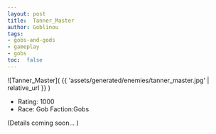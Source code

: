 ```yaml
---
layout: post
title:  Tanner_Master
author: Goblinou
tags:
- gobs-and-gods
- gameplay
- gobs
toc:  false
---
```


![Tanner_Master]( {{ 'assets/generated/enemies/tanner_master.jpg' | relative_url }} )
- Rating: 1000
- Race: Gob  Faction:Gobs

(Details coming soon... )